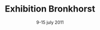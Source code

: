 ---
layout: lightbox-gallery
title: "Exhibition Bronkhorst"
subtitle: "9-15 july 2011"
intro: "the Netherlands"
gallery:
  - image: "Uitnood Bronkhorst klein.jpg"
    title: "Exhibition invitation"
  - image: "news/bronkhorst2011/Expo Bronkhorst klein.jpg"
    title: "Exhibition Bronkhorst 2011"
---